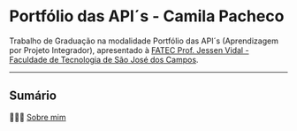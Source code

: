 # Portfólio das API´s - Camila Pacheco
Trabalho de Graduação na modalidade Portfólio das API´s (Aprendizagem por Projeto Integrador), apresentado à [FATEC Prof. Jessen Vidal - Faculdade de Tecnologia de São José dos Campos](http://fatecsjc-prd.azurewebsites.net/).
<hr>
<h2>Sumário</h2>
<p>👩🏻‍💻 <a href="#sobre-mim">Sobre mim</a></p>
 

